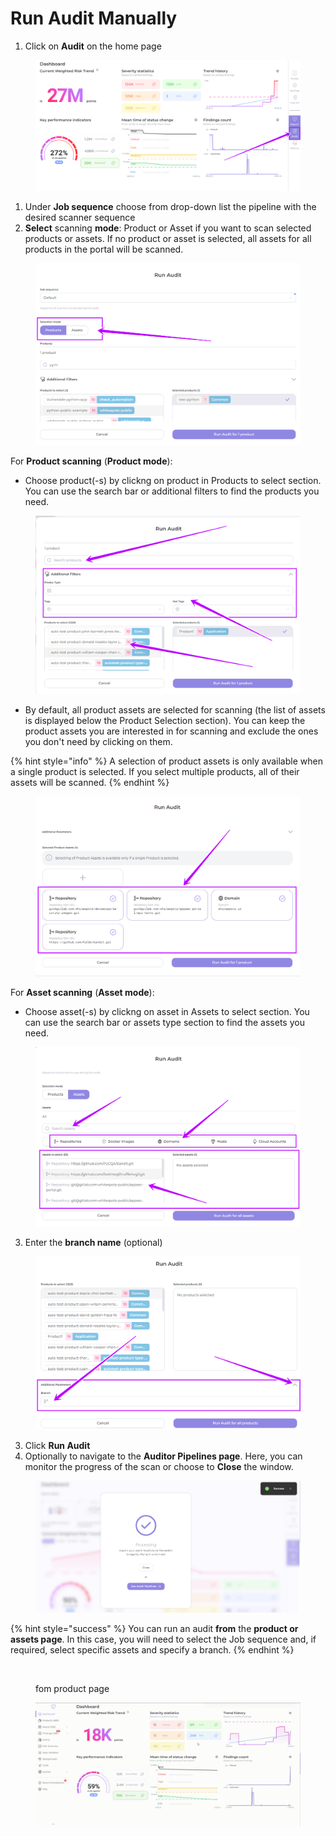 # Run Audit Manually

1. Сlick on **Audit** on the home page

<figure><img src="../../../.gitbook/assets/image (4) (1) (1).png" alt=""><figcaption></figcaption></figure>

1. Under **Job sequence** choose from drop-down list the pipeline with the desired scanner sequence
2. **Select** scanning **mode**: Product or Asset if you want to scan selected products or assets. If no product or asset is selected, all assets for all products in the portal will be scanned.

<figure><img src="../../../.gitbook/assets/image (3) (1) (1) (1) (1).png" alt=""><figcaption></figcaption></figure>

For **Product scanning** (**Product mode**):

* Choose product(-s) by clickng on product in Products to select section. You can use the search bar or additional filters to find the products you need.

<figure><img src="../../../.gitbook/assets/image (1) (1) (1) (1) (1) (1) (1) (1).png" alt=""><figcaption></figcaption></figure>

* By default, all product assets are selected for scanning (the list of assets is displayed below the Product Selection section). You can keep the product assets you are interested in for scanning and exclude the ones you don't need by clicking on them.

{% hint style="info" %}
A selection of product assets is only available when a single product is selected. If you select multiple products, all of their assets will be scanned.
{% endhint %}

<figure><img src="../../../.gitbook/assets/image (2) (1) (1) (1) (1) (1).png" alt=""><figcaption></figcaption></figure>

For **Asset scanning** (**Asset mode**):

* Choose asset(-s) by clickng on asset in Assets to select section. You can use the search bar or assets type section to find the assets you need.

<figure><img src="../../../.gitbook/assets/image (4) (1) (1) (1).png" alt=""><figcaption></figcaption></figure>

3. Enter the **branch name** (optional)

<figure><img src="../../../.gitbook/assets/image (5) (1) (1).png" alt=""><figcaption></figcaption></figure>

3. Click **Run Audit**
4. Optionally to navigate to the **Auditor Pipelines page**. Here, you can monitor the progress of the scan or choose to **Close** the window.

<figure><img src="../../../.gitbook/assets/run audit 3.png" alt=""><figcaption></figcaption></figure>

{% hint style="success" %}
You can run an audit **from** the **product or assets page**. In this case, you will need to select the Job sequence and, if required, select specific assets and specify a branch.
{% endhint %}

<figure><img src="../../../.gitbook/assets/run aud prod.gif" alt=""><figcaption><p>fom product page</p></figcaption></figure>

<figure><img src="../../../.gitbook/assets/run audit (1).gif" alt=""><figcaption></figcaption></figure>
